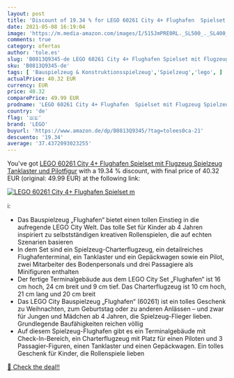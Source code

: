 ```yaml
---
layout: post
title: 'Discount of 19.34 % for LEGO 60261 City 4+ Flughafen  Spielset m'
date: 2021-05-08 16:19:04
image: 'https://m.media-amazon.com/images/I/515JmPRE0RL._SL500_._SL400_.jpg'
comments: true
category: ofertas
author: 'tole.es'
slug: 'B0813Q9345-de LEGO 60261 City 4+ Flughafen Spielset mit Flugzeug...'
sku: 'B0813Q9345-de'
tags: [ 'Bauspielzeug & Konstruktionsspielzeug','Spielzeug','lego', ]
actualPrice: 40.32 EUR
currency: EUR
price: 40.32
comparePrice: 49.99 EUR
prodname: 'LEGO 60261 City 4+ Flughafen  Spielset mit Flugzeug Spielzeug  Tanklaster und Pilotfigur'
country: 'de'
flag: '🇩🇪'
brand: 'LEGO'
buyurl: 'https://www.amazon.de/dp/B0813Q9345/?tag=tolees0ca-21'
descuento: '19.34'
average: '37.4372093023255'
---
```


You've got [LEGO 60261 City 4+ Flughafen  Spielset mit Flugzeug Spielzeug  Tanklaster und Pilotfigur](https://www.amazon.de/dp/B0813Q9345/?tag=tolees0ca-21) with a  19.34 % discount, with final price of 40.32 EUR (original: 49.99 EUR) at the following link:

[![LEGO 60261 City 4+ Flughafen  Spielset m](https://m.media-amazon.com/images/I/515JmPRE0RL._SL500_._SL400_.jpg)](https://www.amazon.de/dp/B0813Q9345/?tag=tolees0ca-21)

ℹ️:

- Das Bauspielzeug „Flughafen“ bietet einen tollen Einstieg in die aufregende LEGO City Welt. Das tolle Set für Kinder ab 4 Jahren inspiriert zu selbstständigen kreativen Rollenspielen, die auf echten Szenarien basieren
- In dem Set sind ein Spielzeug-Charterflugzeug, ein detailreiches Flughafenterminal, ein Tanklaster und ein Gepäckwagen sowie ein Pilot, zwei Mitarbeiter des Bodenpersonals und drei Passagiere als Minifiguren enthalten
- Der fertige Terminalgebäude aus dem LEGO City Set „Flughafen“ ist 16 cm hoch, 24 cm breit und 9 cm tief. Das Charterflugzeug ist 10 cm hoch, 21 cm lang und 20 cm breit
- Das LEGO City Bauspielzeug „Flughafen“ (60261) ist ein tolles Geschenk zu Weihnachten, zum Geburtstag oder zu anderen Anlässen – und zwar für Jungen und Mädchen ab 4 Jahren, die Spielzeug-Flieger lieben. Grundlegende Baufähigkeiten reichen völlig
- Auf diesem Spielzeug-Flughafen gibt es ein Terminalgebäude mit Check-In-Bereich, ein Charterflugzeug mit Platz für einen Piloten und 3 Passagier-Figuren, einen Tanklaster und einen Gepäckwagen. Ein tolles Geschenk für Kinder, die Rollenspiele lieben

[🛒 Check the deal!!](https://www.amazon.de/dp/B0813Q9345/?tag=tolees0ca-21)
